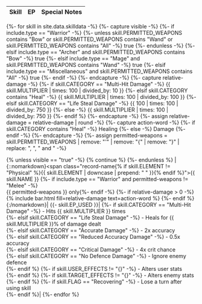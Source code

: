 |Skill|EP|Special Notes|
|-|-|-|
{%- for skill in site.data.skilldata -%}
  {%- capture visible -%}
    {%- if include.type == "Warrior" -%}
      {%- unless skill.PERMITTED_WEAPONS contains "Bow" or skill.PERMITTED_WEAPONS contains "Wand" or skill.PERMITTED_WEAPONS contains "All" -%}
        true
      {%- endunless -%}
    {%- elsif include.type == "Archer" and skill.PERMITTED_WEAPONS contains "Bow" -%}
      true
    {%- elsif include.type == "Mage" and skill.PERMITTED_WEAPONS contains "Wand" -%}
      true
    {%- elsif include.type == "Miscellaneous" and skill.PERMITTED_WEAPONS contains "All" -%}
      true
    {%- endif -%}
  {%- endcapture -%}
  {%- capture relative-damage -%}
    {%- if skill.CATEGORY == "Multi-Hit Damage" -%}
      {{ skill.MULTIPLIER | times: 100 | divided_by: 10 }}
    {%- elsif skill.CATEGORY contains "Heal" -%}
      {{ skill.MULTIPLIER | times: 100 | divided_by: 100 }}
    {%- elsif skill.CATEGORY == "Life Steal Damage" -%}
      {{ 100 | times: 100 | divided_by: 750 }}
    {%- else -%}
      {{ skill.MULTIPLIER | times: 100 | divided_by: 750 }}
    {%- endif %}
  {%- endcapture -%}
  {%- assign relative-damage = relative-damage | round -%}
  {%- capture action-word -%}
    {%- if skill.CATEGORY contains "Heal" -%}
      Healing
    {%- else -%}
      Damage
    {%- endif -%}
  {%- endcapture -%}
  {%- assign permitted-weapons = skill.PERMITTED_WEAPONS | remove: "'" | remove: "{" | remove: "}" | replace: ", ", " and " -%}
  
  {% unless visible == "true" -%}
    {% continue %}
  {%- endunless %}
  |{::nomarkdown}<span class="record-name{% if skill.ELEMENT != "Physical" %}{{ skill.ELEMENT | downcase | prepend: " " }}{% endif %}">{{ skill.NAME }}</span>
  {%- if include.type == "Warrior" and permitted-weapons != "Melee" -%}<br /><span class="bar-descriptor">{{ permitted-weapons }} only</span>{%- endif -%}
  {%- if relative-damage > 0 -%}
    {% include bar.html fill=relative-damage text=action-word %}
  {%- endif %}{:/nomarkdown}|
  {{- skill.EP_USED }}|
  {%- if skill.CATEGORY == "Multi-Hit Damage" -%}
    - Hits {{ skill.MULTIPLIER }} times<br />
  {%- elsif skill.CATEGORY == "Life Steal Damage" -%}
    - Heals for {{ skill.MULTIPLIER }}% of damage dealt<br />
  {%- elsif skill.CATEGORY == "Accurate Damage" -%}
    - 2x accuracy<br />
  {%- elsif skill.CATEGORY == "Reduced Accuracy Damage" -%}
    - 0.5x accuracy<br />
  {%- elsif skill.CATEGORY == "Critical Damage" -%}
    - 4x crit chance<br />
  {%- elsif skill.CATEGORY == "No Defence Damage" -%}
    - Ignore enemy defence<br />
  {%- endif %}
  {%- if skill.USER_EFFECTS != "{}" -%}
    - Alters user stats<br />
  {%- endif %}
  {%- if skill.TARGET_EFFECTS != "{}" -%}
    - Alters enemy stats<br />
  {%- endif %}
  {%- if skill.FLAG == "Recovering" -%}
    - Lose a turn after using skill<br />
  {%- endif %}|
{%- endfor %}